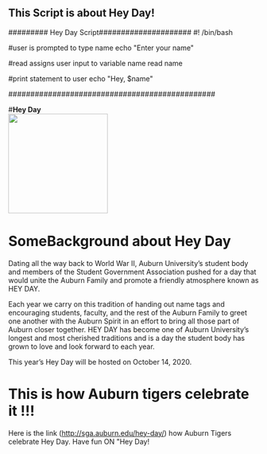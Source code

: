 

## This Script is about Hey Day!
######### Hey Day Script#####################
#! /bin/bash

#user is prompted to type name
echo "Enter your name"

#read assigns user input to variable name
read name 

#print statement to user
echo "Hey, $name"

###############################################

#**Hey Day**  
<img src='https://media.giphy.com/media/d7OMLLA9oWH2JzSQyT/source.gif' width='200' height='200'/>

# SomeBackground about Hey Day
Dating all the way back to World War II, Auburn University’s student body and members of the Student Government Association pushed for a day that would unite the Auburn Family and promote a friendly atmosphere known as HEY DAY.

Each year we carry on this tradition of handing out name tags and encouraging students, faculty, and the rest of the Auburn Family to greet one another with the Auburn Spirit in an effort to bring all those part of Auburn closer together. HEY DAY has become one of Auburn University’s longest and most cherished traditions and is a day the student body has grown to love and look forward to each year.

This year’s Hey Day will be hosted on October 14, 2020.

# This is how Auburn tigers celebrate it !!!
Here is the link (http://sga.auburn.edu/hey-day/) how Auburn Tigers celebrate Hey Day.
Have fun ON "Hey Day!
